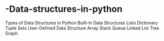 # -Data-structures-in-python

Types of Data Structures in Python
    Built-In Data Structures
        Lists
        Dictionary
        Tuple
        Sets
    User-Defined Data Structure
        Array
        Stack
        Queue
        Linked List
        Tree
        Graph
